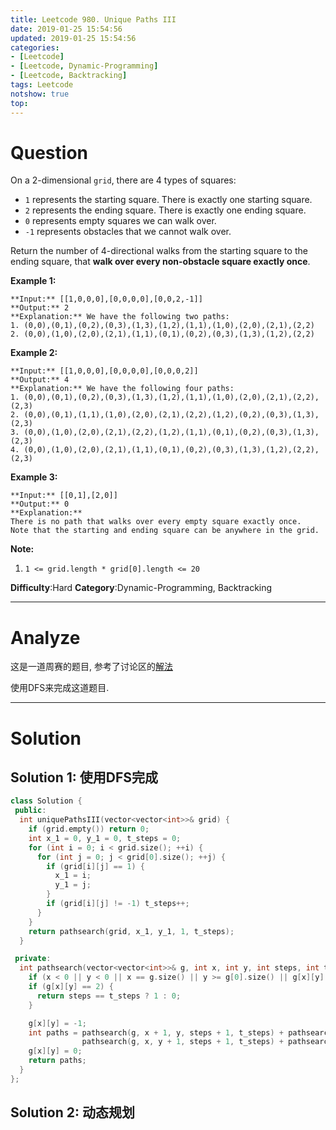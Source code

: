 ```yaml
---
title: Leetcode 980. Unique Paths III
date: 2019-01-25 15:54:56
updated: 2019-01-25 15:54:56
categories: 
- [Leetcode]
- [Leetcode, Dynamic-Programming]
- [Leetcode, Backtracking]
tags: Leetcode
notshow: true
top:
---
```


# Question

On a 2-dimensional `grid`, there are 4 types of squares:

- `1`  represents the starting square. There is exactly one starting square.
- `2`  represents the ending square. There is exactly one ending square.
- `0`  represents empty squares we can walk over.
- `-1`  represents obstacles that we cannot walk over.

Return the number of 4-directional walks from the starting square to the ending square, that  **walk over every non-obstacle square exactly once**.

**Example 1:**

```
**Input:** [[1,0,0,0],[0,0,0,0],[0,0,2,-1]]
**Output:** 2
**Explanation:** We have the following two paths: 
1. (0,0),(0,1),(0,2),(0,3),(1,3),(1,2),(1,1),(1,0),(2,0),(2,1),(2,2)
2. (0,0),(1,0),(2,0),(2,1),(1,1),(0,1),(0,2),(0,3),(1,3),(1,2),(2,2)
```

**Example 2:**

```
**Input:** [[1,0,0,0],[0,0,0,0],[0,0,0,2]]
**Output:** 4
**Explanation:** We have the following four paths: 
1. (0,0),(0,1),(0,2),(0,3),(1,3),(1,2),(1,1),(1,0),(2,0),(2,1),(2,2),(2,3)
2. (0,0),(0,1),(1,1),(1,0),(2,0),(2,1),(2,2),(1,2),(0,2),(0,3),(1,3),(2,3)
3. (0,0),(1,0),(2,0),(2,1),(2,2),(1,2),(1,1),(0,1),(0,2),(0,3),(1,3),(2,3)
4. (0,0),(1,0),(2,0),(2,1),(1,1),(0,1),(0,2),(0,3),(1,3),(1,2),(2,2),(2,3)
```

**Example 3:**

```
**Input:** [[0,1],[2,0]]
**Output:** 0
**Explanation:** 
There is no path that walks over every empty square exactly once.
Note that the starting and ending square can be anywhere in the grid.
```

**Note:**

1. `1 <= grid.length * grid[0].length <= 20`


**Difficulty**:Hard
**Category**:Dynamic-Programming, Backtracking

<!-- more -->

------------

# Analyze

这是一道周赛的题目, 参考了讨论区的[解法](https://leetcode.com/problems/unique-paths-iii/discuss/221941/C%2B%2B-brute-force-DFS)

使用DFS来完成这道题目.

------------

# Solution

## Solution 1: 使用DFS完成

```cpp
class Solution {
 public:
  int uniquePathsIII(vector<vector<int>>& grid) {
    if (grid.empty()) return 0;
    int x_1 = 0, y_1 = 0, t_steps = 0;
    for (int i = 0; i < grid.size(); ++i) {
      for (int j = 0; j < grid[0].size(); ++j) {
        if (grid[i][j] == 1) {
          x_1 = i;
          y_1 = j;
        }
        if (grid[i][j] != -1) t_steps++;
      }
    }
    return pathsearch(grid, x_1, y_1, 1, t_steps);
  }

 private:
  int pathsearch(vector<vector<int>>& g, int x, int y, int steps, int t_steps) {
    if (x < 0 || y < 0 || x == g.size() || y >= g[0].size() || g[x][y] == -1) return 0;
    if (g[x][y] == 2) {
      return steps == t_steps ? 1 : 0;
    }

    g[x][y] = -1;
    int paths = pathsearch(g, x + 1, y, steps + 1, t_steps) + pathsearch(g, x - 1, y, steps + 1, t_steps) +
                pathsearch(g, x, y + 1, steps + 1, t_steps) + pathsearch(g, x, y - 1, steps + 1, t_steps);
    g[x][y] = 0;
    return paths;
  }
};
```

## Solution 2: 动态规划

<!-- TODO: You need to find this solution to do this side. -->
<!-- 
------------

# Leetcode Question Summary


------------ -->
